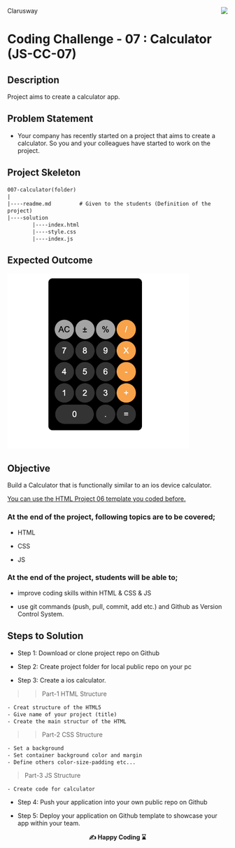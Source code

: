 <p>Clarusway<img align="right"
  src="https://secure.meetupstatic.com/photos/event/3/1/b/9/600_488352729.jpeg"  width="15px"></p>

# Coding Challenge - 07 : Calculator (JS-CC-07)

## Description
Project aims to create a calculator app.

## Problem Statement

- Your company has recently started on a project that aims to create a calculator. So you and your colleagues have started to work on the project.

## Project Skeleton 

```
007-calculator(folder)
|
|----readme.md         # Given to the students (Definition of the project)          
|----solution
        |----index.html  
        |----style.css   
        |----index.js
```

## Expected Outcome

<img src="./calculator.png" width="auto" height="400px">

## Objective

Build a Calculator that is functionally similar to an ios device calculator.

[You can use the HTML Project 06 template you coded before.](https://github.com/clarusway/clarusway-full-stack-tr-14/tree/main/html-css/projects/006-ios-calculator/README.md)

### At the end of the project, following topics are to be covered;

- HTML 

- CSS

- JS


### At the end of the project, students will be able to;

- improve coding skills within HTML & CSS & JS

- use git commands (push, pull, commit, add etc.) and Github as Version Control System.

## Steps to Solution

- Step 1: Download or clone project repo on Github 

- Step 2: Create project folder for local public repo on your pc

- Step 3: Create a ios calculator.

>>Part-1 HTML Structure

	- Creat structure of the HTML5
	- Give name of your project (title)
	- Create the main structur of the HTML

>>Part-2 CSS Structure

	- Set a background
	- Set container background color and margin
	- Define others color-size-padding etc...

>Part-3 JS Structure

	- Create code for calculator

- Step 4: Push your application into your own public repo on Github

- Step 5: Deploy your application on Github template to showcase your app within your team.


<p align="center"> <strong>✍ Happy Coding ⌛ </strong><p>

